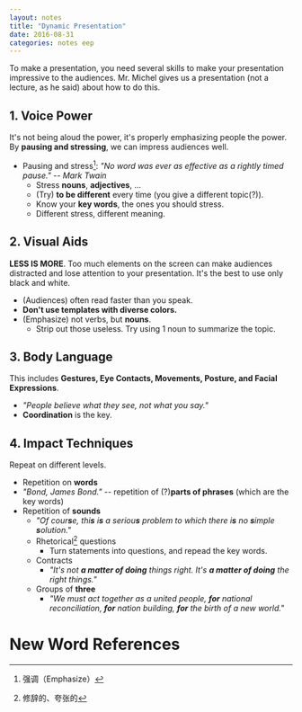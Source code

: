 ```yaml
---
layout: notes
title: "Dynamic Presentation"
date: 2016-08-31
categories: notes eep
---
```


To make a presentation, you need several skills to make your presentation impressive to the audiences. Mr. Michel gives us a presentation (not a lecture, as he said) about how to do this.

## 1. Voice Power

It's not being aloud the power, it's properly emphasizing people the power. By **pausing and stressing**, we can impress audiences well.

- Pausing and stress[^1]: *"No word was ever as effective as a rightly timed pause." -- Mark Twain*
    - Stress **nouns**, **adjectives**, ...
    - (Try) **to be different** every time (you give a different topic(?)).
    - Know your **key words**, the ones you should stress.
    - Different stress, different meaning.

## 2. Visual Aids

**LESS IS MORE**. Too much elements on the screen can make audiences distracted and lose attention to your presentation. It's the best to use only black and white.

- (Audiences) often read faster than you speak.
- **Don't use templates with diverse colors.**
- (Emphasize) not verbs, but **nouns**.
    - Strip out those useless. Try using 1 noun to summarize the topic.

## 3. Body Language

This includes **Gestures, Eye Contacts, Movements, Posture, and Facial Expressions**.

- *"People believe what they see, not what you say."*
- **Coordination** is the key.

## 4. Impact Techniques

Repeat on different levels.

- Repetition on **words**
- *"Bond, James Bond."* -- repetition of (?)**parts of phrases** (which are the key words)
- Repetition of **sounds**
    - _"Of cour**s**e, thi**s** i**s** a seriou**s** problem to which there i**s** no **s**imple **s**olution."_
    - Rhetorical[^2] questions
        - Turn statements into questions, and repead the key words.
    - Contracts
        - _"It's not **a matter of doing** things right.
            It's **a matter of doing** the right things."_
    - Groups of **three**
        - _"We must act together as a united people,
            **for** national reconciliation,
            **for** nation building,
            **for** the birth of a new world."_

# New Word References

[^1]: 强调（Emphasize）
[^2]: 修辞的、夸张的
